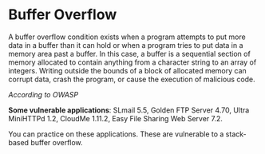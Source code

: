 # **Buffer Overflow**

A buffer overflow condition exists when a program attempts to put more data in a buffer than it can hold or when a program tries to put data in a memory area past a buffer. In this case, a buffer is a sequential section of memory allocated to contain anything from a character string to an array of integers. Writing outside the bounds of a block of allocated memory can corrupt data, crash the program, or cause the execution of malicious code.

_According to OWASP_

**Some vulnerable applications**: SLmail 5.5, Golden FTP Server 4.70, Ultra MiniHTTPd 1.2, CloudMe 1.11.2, Easy File Sharing Web Server 7.2.

You can practice on these applications. These are vulnerable to a stack-based buffer overflow.

